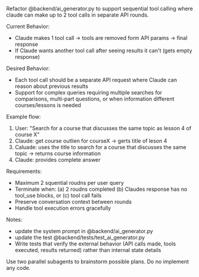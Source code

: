 Refactor @backend/ai_generator.py to support sequential tool calling where claude can make up to 2 tool calls in separate API rounds.

Current Behavior:
- Claude makes 1 tool call -> tools are removed form API params -> final response
- If Claude wants another tool call after seeing results it can't (gets empty response)

Desired Behavior:
- Each tool call should be a separate API request where Claude can reason about previous results
- Support for complex queries requiring multiple searches for comparisons, multi-part questions, or when information different courses/lessons is needed

Example flow:
1. User: "Search for a course that discusses the same topic as lesson 4 of course X"
2. Claude: get course outlien for courseX -> gerts title of leson 4
3. Caluade: uses the title to search for a course that discusses the same topic -> returns course information
4. Claude: provides complete answer

Requirements:
- Maximum 2 squential roudns per user query
- Terminate when: (a) 2 roudns completed (b) Claudes response has no tool_use blocks, or (c) tool call fails
- Preserve conversation context between rounds
- Handle tool execution errors gracefully

Notes:
- update the system prompt in @backend/ai_generator.py
- update the test @backend/tests/test_ai_generator.py
- Write tests that verify the external behavior (API calls made, tools executed, results returned) rather than internal state details

Use two parallel subagents to brainstorm possible plans. Do no implement any code. 